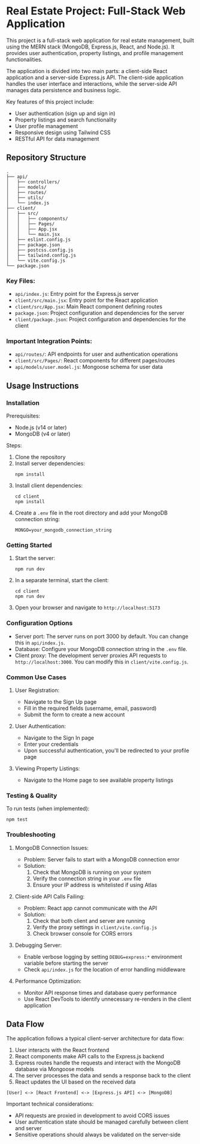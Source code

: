 # Real Estate Project: Full-Stack Web Application

This project is a full-stack web application for real estate management, built using the MERN stack (MongoDB, Express.js, React, and Node.js). It provides user authentication, property listings, and profile management functionalities.

The application is divided into two main parts: a client-side React application and a server-side Express.js API. The client-side application handles the user interface and interactions, while the server-side API manages data persistence and business logic.

Key features of this project include:
- User authentication (sign up and sign in)
- Property listings and search functionality
- User profile management
- Responsive design using Tailwind CSS
- RESTful API for data management

## Repository Structure

```
.
├── api/
│   ├── controllers/
│   ├── models/
│   ├── routes/
│   ├── utils/
│   └── index.js
├── client/
│   ├── src/
│   │   ├── components/
│   │   ├── Pages/
│   │   ├── App.jsx
│   │   └── main.jsx
│   ├── eslint.config.js
│   ├── package.json
│   ├── postcss.config.js
│   ├── tailwind.config.js
│   └── vite.config.js
└── package.json
```

### Key Files:
- `api/index.js`: Entry point for the Express.js server
- `client/src/main.jsx`: Entry point for the React application
- `client/src/App.jsx`: Main React component defining routes
- `package.json`: Project configuration and dependencies for the server
- `client/package.json`: Project configuration and dependencies for the client

### Important Integration Points:
- `api/routes/`: API endpoints for user and authentication operations
- `client/src/Pages/`: React components for different pages/routes
- `api/models/user.model.js`: Mongoose schema for user data

## Usage Instructions

### Installation

Prerequisites:
- Node.js (v14 or later)
- MongoDB (v4 or later)

Steps:
1. Clone the repository
2. Install server dependencies:
   ```
   npm install
   ```
3. Install client dependencies:
   ```
   cd client
   npm install
   ```
4. Create a `.env` file in the root directory and add your MongoDB connection string:
   ```
   MONGO=your_mongodb_connection_string
   ```

### Getting Started

1. Start the server:
   ```
   npm run dev
   ```
2. In a separate terminal, start the client:
   ```
   cd client
   npm run dev
   ```
3. Open your browser and navigate to `http://localhost:5173`

### Configuration Options

- Server port: The server runs on port 3000 by default. You can change this in `api/index.js`.
- Database: Configure your MongoDB connection string in the `.env` file.
- Client proxy: The development server proxies API requests to `http://localhost:3000`. You can modify this in `client/vite.config.js`.

### Common Use Cases

1. User Registration:
   - Navigate to the Sign Up page
   - Fill in the required fields (username, email, password)
   - Submit the form to create a new account

2. User Authentication:
   - Navigate to the Sign In page
   - Enter your credentials
   - Upon successful authentication, you'll be redirected to your profile page

3. Viewing Property Listings:
   - Navigate to the Home page to see available property listings

### Testing & Quality

To run tests (when implemented):
```
npm test
```

### Troubleshooting

1. MongoDB Connection Issues:
   - Problem: Server fails to start with a MongoDB connection error
   - Solution: 
     1. Check that MongoDB is running on your system
     2. Verify the connection string in your `.env` file
     3. Ensure your IP address is whitelisted if using Atlas

2. Client-side API Calls Failing:
   - Problem: React app cannot communicate with the API
   - Solution:
     1. Check that both client and server are running
     2. Verify the proxy settings in `client/vite.config.js`
     3. Check browser console for CORS errors

3. Debugging Server:
   - Enable verbose logging by setting `DEBUG=express:*` environment variable before starting the server
   - Check `api/index.js` for the location of error handling middleware

4. Performance Optimization:
   - Monitor API response times and database query performance
   - Use React DevTools to identify unnecessary re-renders in the client application

## Data Flow

The application follows a typical client-server architecture for data flow:

1. User interacts with the React frontend
2. React components make API calls to the Express.js backend
3. Express routes handle the requests and interact with the MongoDB database via Mongoose models
4. The server processes the data and sends a response back to the client
5. React updates the UI based on the received data

```
[User] <-> [React Frontend] <-> [Express.js API] <-> [MongoDB]
```

Important technical considerations:
- API requests are proxied in development to avoid CORS issues
- User authentication state should be managed carefully between client and server
- Sensitive operations should always be validated on the server-side